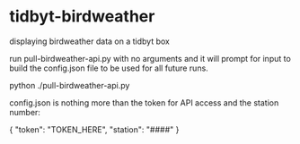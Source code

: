 # tidbyt-birdweather
displaying birdweather data on a tidbyt box

run pull-birdweather-api.py with no arguments and it will prompt for input
to build the config.json file to be used for all future runs.


python ./pull-birdweather-api.py


config.json is nothing more than the token for API access
and the station number:

{
    "token": "TOKEN_HERE",
    "station": "####"
}